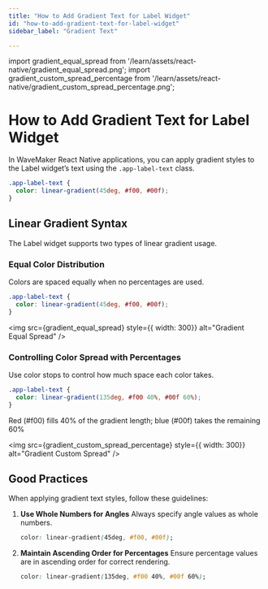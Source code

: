 ```yaml
---
title: "How to Add Gradient Text for Label Widget"
id: "how-to-add-gradient-text-for-label-widget"
sidebar_label: "Gradient Text"

---
```

import gradient_equal_spread from '/learn/assets/react-native/gradient_equal_spread.png';
import gradient_custom_spread_percentage from '/learn/assets/react-native/gradient_custom_spread_percentage.png';


# How to Add Gradient Text for Label Widget

In WaveMaker React Native applications, you can apply gradient styles to the Label widget’s text using the `.app-label-text` class.

```css
.app-label-text {
  color: linear-gradient(45deg, #f00, #00f);
}
```

## Linear Gradient Syntax

The Label widget supports two types of linear gradient usage.

### Equal Color Distribution

Colors are spaced equally when no percentages are used.

```css
.app-label-text {
  color: linear-gradient(45deg, #f00, #00f);
}
```
<img src={gradient_equal_spread} style={{ width: 300}} alt="Gradient Equal Spread" />

### Controlling Color Spread with Percentages

Use color stops to control how much space each color takes.

```css
.app-label-text {
  color: linear-gradient(135deg, #f00 40%, #00f 60%);
}
```

Red (#f00) fills 40% of the gradient length; blue (#00f) takes the remaining 60%

<img src={gradient_custom_spread_percentage} style={{ width: 300}} alt="Gradient Custom Spread" />

## Good Practices

When applying gradient text styles, follow these guidelines:

1. **Use Whole Numbers for Angles**
    Always specify angle values as whole numbers.

    ```css
    color: linear-gradient(45deg, #f00, #00f);
    ```
    
2. **Maintain Ascending Order for Percentages**
    Ensure percentage values are in ascending order for correct rendering.

    ```css
    color: linear-gradient(135deg, #f00 40%, #00f 60%);
    ```
